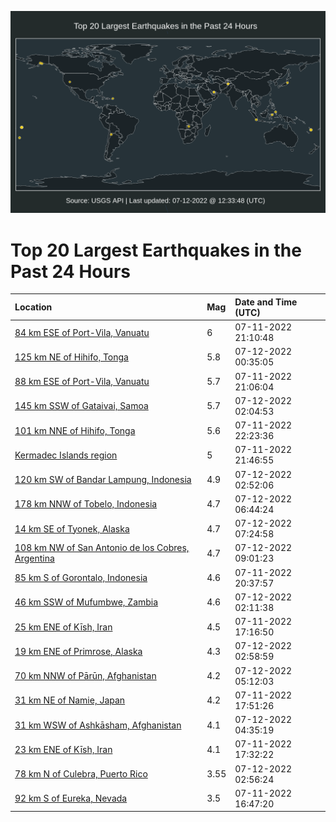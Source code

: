 ![Map](./map.png)

# Top 20 Largest Earthquakes in the Past 24 Hours

| Location | Mag | Date and Time (UTC) |
|:---|:---|:---|
| [84 km ESE of Port-Vila, Vanuatu](https://earthquake.usgs.gov/earthquakes/eventpage/us6000i1ms) | 6 | 07-11-2022 21:10:48 |
| [125 km NE of Hihifo, Tonga](https://earthquake.usgs.gov/earthquakes/eventpage/us6000i1pn) | 5.8 | 07-12-2022 00:35:05 |
| [88 km ESE of Port-Vila, Vanuatu](https://earthquake.usgs.gov/earthquakes/eventpage/us6000i1ml) | 5.7 | 07-11-2022 21:06:04 |
| [145 km SSW of Gataivai, Samoa](https://earthquake.usgs.gov/earthquakes/eventpage/us6000i1q3) | 5.7 | 07-12-2022 02:04:53 |
| [101 km NNE of Hihifo, Tonga](https://earthquake.usgs.gov/earthquakes/eventpage/us6000i1nd) | 5.6 | 07-11-2022 22:23:36 |
| [Kermadec Islands region](https://earthquake.usgs.gov/earthquakes/eventpage/us6000i1n0) | 5 | 07-11-2022 21:46:55 |
| [120 km SW of Bandar Lampung, Indonesia](https://earthquake.usgs.gov/earthquakes/eventpage/us6000i1qa) | 4.9 | 07-12-2022 02:52:06 |
| [178 km NNW of Tobelo, Indonesia](https://earthquake.usgs.gov/earthquakes/eventpage/us6000i1ri) | 4.7 | 07-12-2022 06:44:24 |
| [14 km SE of Tyonek, Alaska](https://earthquake.usgs.gov/earthquakes/eventpage/ak0228vb1a7q) | 4.7 | 07-12-2022 07:24:58 |
| [108 km NW of San Antonio de los Cobres, Argentina](https://earthquake.usgs.gov/earthquakes/eventpage/us6000i1s4) | 4.7 | 07-12-2022 09:01:23 |
| [85 km S of Gorontalo, Indonesia](https://earthquake.usgs.gov/earthquakes/eventpage/us6000i1mg) | 4.6 | 07-11-2022 20:37:57 |
| [46 km SSW of Mufumbwe, Zambia](https://earthquake.usgs.gov/earthquakes/eventpage/us6000i1q5) | 4.6 | 07-12-2022 02:11:38 |
| [25 km ENE of Kīsh, Iran](https://earthquake.usgs.gov/earthquakes/eventpage/us6000i1l5) | 4.5 | 07-11-2022 17:16:50 |
| [19 km ENE of Primrose, Alaska](https://earthquake.usgs.gov/earthquakes/eventpage/ak0228v89eiv) | 4.3 | 07-12-2022 02:58:59 |
| [70 km NNW of Pārūn, Afghanistan](https://earthquake.usgs.gov/earthquakes/eventpage/us6000i1r9) | 4.2 | 07-12-2022 05:12:03 |
| [31 km NE of Namie, Japan](https://earthquake.usgs.gov/earthquakes/eventpage/us6000i1le) | 4.2 | 07-11-2022 17:51:26 |
| [31 km WSW of Ashkāsham, Afghanistan](https://earthquake.usgs.gov/earthquakes/eventpage/us6000i1r5) | 4.1 | 07-12-2022 04:35:19 |
| [23 km ENE of Kīsh, Iran](https://earthquake.usgs.gov/earthquakes/eventpage/us6000i1l7) | 4.1 | 07-11-2022 17:32:22 |
| [78 km N of Culebra, Puerto Rico](https://earthquake.usgs.gov/earthquakes/eventpage/pr2022193001) | 3.55 | 07-12-2022 02:56:24 |
| [92 km S of Eureka, Nevada](https://earthquake.usgs.gov/earthquakes/eventpage/nn00842587) | 3.5 | 07-11-2022 16:47:20 |
